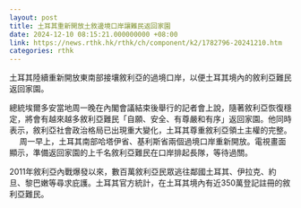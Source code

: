 ```yaml
---
layout: post
title: 土耳其重新開放土敘邊境口岸讓難民返回家園
date: 2024-12-10 08:15:21.000000000 +08:00
link: https://news.rthk.hk/rthk/ch/component/k2/1782796-20241210.htm
categories: rthk
---
```


土耳其陸續重新開放東南部接壤敘利亞的過境口岸，以便土耳其境內的敘利亞難民返回家園。

總統埃爾多安當地周一晚在內閣會議結束後舉行的記者會上說，隨著敘利亞恢復穩定，將會有越來越多敘利亞難民「自願、安全、有尊嚴和有序」返回家園。他同時表示，敘利亞社會政治格局已出現重大變化，土耳其尊重敘利亞領土主權的完整。
　
周一早上，土耳其南部哈塔伊省、基利斯省兩個過境口岸重新開放。電視畫面顯示，準備返回家園的上千名敘利亞難民在口岸排起長隊，等待過關。

2011年敘利亞內戰爆發以來，數百萬敘利亞民眾逃往鄰國土耳其、伊拉克、約旦、黎巴嫩等尋求庇護。土耳其官方統計，在土耳其境內有近350萬登記註冊的敘利亞難民。
